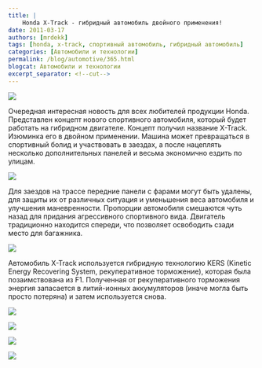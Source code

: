 ```yaml
---
title: |
    Honda X-Track - гибридный автомобиль двойного применения!
date: 2011-03-17
authors: [mrdekk]
tags: [honda, x-track, спортивный автомобиль, гибридный автомобиль]
categories: [Автомобили и технологии]
permalink: /blog/automotive/365.html
blogcat: Автомобили и технологии
excerpt_separator: <!--cut-->
---
```



![](http://itw66.ru/uploads/images/00/00/01/2011/03/17/99a29b.jpg)


Очередная интересная новость для всех любителей продукции Honda. Представлен концепт нового спортивного автомобиля, который будет работать на гибридном двигателе. Концепт получил название X-Track. Изюминка его в двойном применении. Машина может превращаться в спортивный болид и участвовать в заездах, а после нацеплять несколько дополнительных панелей и весьма экономично ездить по улицам.


<!--cut-->



![](http://itw66.ru/uploads/images/00/00/01/2011/03/17/4ca207.jpg)


Для заездов на трассе передние панели с фарами могут быть удалены, для защиты их от различных ситуация и уменьшения веса автомобиля и улучшения маневренности. Пропорции автомобиля смешаются чуть назад для придания агрессивного спортивного вида. Двигатель традиционно находится спереди, что позволяет освободить сзади место для багажника. 


![](http://itw66.ru/uploads/images/00/00/01/2011/03/17/21bb78.jpg)


Автомобиль X-Track используется гибридную технологию KERS (Kinetic Energy Recovering System, рекуперативное торможение), которая была позаимствована из F1. Полученная от рекуперативного торможения энергия запасается в литий-ионных аккумуляторов (иначе могла быть просто потеряна) и затем используется снова.


![](http://itw66.ru/uploads/images/00/00/01/2011/03/17/ff2ba5.jpg)


![](http://itw66.ru/uploads/images/00/00/01/2011/03/17/30dd4a.jpg)


![](http://itw66.ru/uploads/images/00/00/01/2011/03/17/bee2dc.jpg)


![](http://itw66.ru/uploads/images/00/00/01/2011/03/17/bf395b.jpg)

